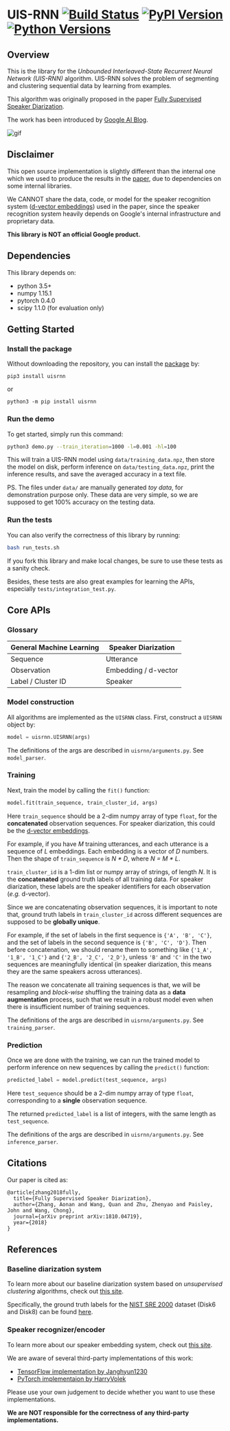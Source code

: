 # UIS-RNN [![Build Status](https://travis-ci.org/google/uis-rnn.svg?branch=master)](https://travis-ci.org/google/uis-rnn) [![PyPI Version](https://img.shields.io/pypi/v/uisrnn.svg)](https://pypi.python.org/pypi/uisrnn) [![Python Versions](https://img.shields.io/pypi/pyversions/uisrnn.svg)](https://pypi.org/project/uisrnn)

## Overview

This is the library for the
*Unbounded Interleaved-State Recurrent Neural Network (UIS-RNN)* algorithm.
UIS-RNN solves the problem of segmenting and clustering sequential data
by learning from examples.

This algorithm was originally proposed in the paper
[Fully Supervised Speaker Diarization](https://arxiv.org/abs/1810.04719).

The work has been introduced by
[Google AI Blog](https://ai.googleblog.com/2018/11/accurate-online-speaker-diarization.html).

![gif](https://raw.githubusercontent.com/google/uis-rnn/master/resources/uisrnn.gif)

## Disclaimer

This open source implementation is slightly different than the internal one
which we used to produce the results in the
[paper](https://arxiv.org/abs/1810.04719), due to dependencies on
some internal libraries.

We CANNOT share the data, code, or model for the speaker recognition system
([d-vector embeddings](https://google.github.io/speaker-id/publications/GE2E/))
used in the paper, since the speaker recognition system
heavily depends on Google's internal infrastructure and proprietary data.

**This library is NOT an official Google product.**

## Dependencies

This library depends on:

* python 3.5+
* numpy 1.15.1
* pytorch 0.4.0
* scipy 1.1.0 (for evaluation only)

## Getting Started

### Install the package

Without downloading the repository, you can install the
[package](https://pypi.org/project/uisrnn/) by:

```
pip3 install uisrnn
```

or

```
python3 -m pip install uisrnn
```

### Run the demo

To get started, simply run this command:

```bash
python3 demo.py --train_iteration=1000 -l=0.001 -hl=100
```

This will train a UIS-RNN model using `data/training_data.npz`,
then store the model on disk, perform inference on `data/testing_data.npz`,
print the inference results, and save the averaged accuracy in a text file.

PS. The files under `data/` are manually generated *toy data*,
for demonstration purpose only.
These data are very simple, so we are supposed to get 100% accuracy on the
testing data.

### Run the tests

You can also verify the correctness of this library by running:

```bash
bash run_tests.sh
```

If you fork this library and make local changes, be sure to use these tests
as a sanity check.

Besides, these tests are also great examples for learning
the APIs, especially `tests/integration_test.py`.

## Core APIs

### Glossary

| General Machine Learning | Speaker Diarization    |
|--------------------------|------------------------|
| Sequence                 | Utterance              |
| Observation              | Embedding / d-vector   |
| Label / Cluster ID       | Speaker                |

### Model construction

All algorithms are implemented as the `UISRNN` class. First, construct a
`UISRNN` object by:

```python
model = uisrnn.UISRNN(args)
```

The definitions of the args are described in `uisrnn/arguments.py`.
See `model_parser`.

### Training

Next, train the model by calling the `fit()` function:

```python
model.fit(train_sequence, train_cluster_id, args)
```

Here `train_sequence` should be a 2-dim numpy array of type `float`, for
the **concatenated** observation sequences. For speaker diarization, this
could be the
[d-vector embeddings](https://google.github.io/speaker-id/publications/GE2E/).

For example, if you have *M* training utterances,
and each utterance is a sequence of *L* embeddings. Each embedding is
a vector of *D* numbers. Then the shape of `train_sequence` is *N * D*,
where *N = M * L*.

`train_cluster_id` is a 1-dim list or numpy array of strings, of length *N*.
It is the **concatenated** ground truth labels of all training data. For
speaker diarization, these labels are the speaker identifiers for each
observation (*e.g.* d-vector).

Since we are concatenating observation sequences, it is important to note that,
ground truth labels in `train_cluster_id` across different sequences are
supposed to be **globally unique**.

For example, if the set of labels in the first
sequence is `{'A', 'B', 'C'}`, and the set of labels in the second sequence
is `{'B', 'C', 'D'}`. Then before concatenation, we should rename them to
something like `{'1_A', '1_B', '1_C'}` and `{'2_B', '2_C', '2_D'}`,
unless `'B'` and `'C'` in the two sequences are meaningfully identical
(in speaker diarization, this means they are the same speakers across
utterances).

The reason we concatenate all training sequences is that, we will be resampling
and *block-wise* shuffling the training data as a **data augmentation**
process, such that we result in a robust model even when there is insufficient
number of training sequences.

The definitions of the args are described in `uisrnn/arguments.py`.
See `training_parser`.

### Prediction

Once we are done with the training, we can run the trained model to perform
inference on new sequences by calling the `predict()` function:

```python
predicted_label = model.predict(test_sequence, args)
```

Here `test_sequence` should be a 2-dim numpy array of type `float`,
corresponding to a **single** observation sequence.

The returned `predicted_label` is a list of integers, with the same
length as `test_sequence`.

The definitions of the args are described in `uisrnn/arguments.py`.
See `inference_parser`.

## Citations

Our paper is cited as:

```
@article{zhang2018fully,
  title={Fully Supervised Speaker Diarization},
  author={Zhang, Aonan and Wang, Quan and Zhu, Zhenyao and Paisley, John and Wang, Chong},
  journal={arXiv preprint arXiv:1810.04719},
  year={2018}
}
```

## References

### Baseline diarization system

To learn more about our baseline diarization system based on
*unsupervised clustering* algorithms, check out
[this site](https://google.github.io/speaker-id/publications/LstmDiarization/).

Specifically, the ground truth labels for the
[NIST SRE 2000](https://catalog.ldc.upenn.edu/LDC2001S97)
dataset (Disk6 and Disk8) can be found
[here](https://github.com/google/speaker-id/tree/master/publications/LstmDiarization/evaluation/NIST_SRE2000).

### Speaker recognizer/encoder

To learn more about our speaker embedding system, check out
[this site](https://google.github.io/speaker-id/publications/GE2E/).

We are aware of several third-party implementations of this work:

* [TensorFlow implementation by Janghyun1230](https://github.com/Janghyun1230/Speaker_Verification)
* [PyTorch implementaion by HarryVolek](https://github.com/HarryVolek/PyTorch_Speaker_Verification)

Please use your own judgement to decide whether you want to use these
implementations.

**We are NOT responsible for the correctness of any third-party implementations.**

